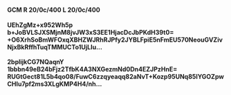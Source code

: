 #### GCM R 20/0c/400 L 20/0c/400
**UEhZgMz+x952Wh5p**<br/>**b+JoBVLSJXSMjnM8jvJW3xS3EE1HjacDcJbPKdH39t0=**<br/>**+O6XrhSoBmWFOxqXBHZWJRhRJPfy2JYBLFpiE5nFmEU570NeouGVZivNjxBkRffhTuqTMMUCTo1UjLIu...**<br/><br/>
**2bplijkCG7NQaqnY**<br/>**1bbbn49eB24bFjz2TfbK4A3NXGezmNd0Dn4EZJPzHnE=**<br/>**RUGtGect81L5b4qo08/FuwC6zzqyeaqq82aNvT+Kozp95UNq85IYGOZpwCHIu7pf2ms3XLgKMP4H4/nh...**